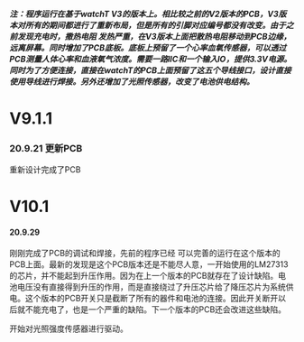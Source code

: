 ##### 注：程序运行在基于watchT V3的版本上。相比较之前的V2版本的PCB，V3版本对所有的期间都进行了重新布局，但是所有的引脚对应编号都没有改变。由于之前发现充电时，撒热电阻 发热严重，在V3版本上面把散热电阻移动到PCB边缘，远离屏幕。同时增加了PCB底板。底板上预留了一个心率血氧传感器，可以透过PCB测量人体心率和血液氧气浓度。需要一路IIC和一个输入IO，提供3.3V电源。同时为了方便连接，直接在watchT的PCB上面预留了这五个导线接口，设计直接使用导线进行焊接。另外还增加了光照传感器，改变了电池供电结构。

#  V9.1.1

### 20.9.21 更新PCB

重新设计完成了PCB



# V10.1

#### 20.9.29

刚刚完成了PCB的调试和焊接，先前的程序已经 可以完善的运行在这个版本的PCB上面。最新的发现是这个PCB版本还是不能尽人意，一开始使用的LM27313的芯片，并不能起到升压作用。因为在上一个版本的PCB就存在了设计缺陷。电池电压没有直接得到升压的作用，而是直接绕过了升压芯片给了降压芯片为系统供电。这个版本的PCB开关只是截断了所有的器件和电池的连接。因此开关断开以后就不能充电了，也是一个严重的缺陷。下一个版本的PCB还会改进这些缺陷。



开始对光照强度传感器进行驱动。